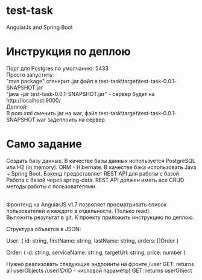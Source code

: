 
# test-task
AngularJs and Spring Boot<br>
# Инструкция по деплою
Порт для Postgres по умолчанию: 5433 \
Просто запустить: <br>
"mvn package" сгенерит .jar файл в test-task\target\test-task-0.0.1-SNAPSHOT.jar <br>
"java -jar test-task-0.0.1-SNAPSHOT.jar" - сервер будет на http://localhost:9000/ \
Деплой: <br>
В pom.xml сменить <packaging>jar</packaging> на war, файл test-task\target\test-task-0.0.1-SNAPSHOT.war задеплоить на сервер.

# Само задание
Создать базу данных. В качестве базы данных используется PostgreSQL или H2 (in memory). ORM - Hibernate. В качестве бэка использовать Java + Spring Boot. Бэкенд предоставляет REST API для работы с базой. Работа с базой через spring-data. REST API должен иметь все CRUD методы работы с пользователями.

<br>Фронтенд на AngularJS v1.7 позволяет просматривать список пользователей и каждого в отдельности. (Только read).
<br>Выложить результат в git. 
К проекту приложить инструкцию по деплою.

Структура объектов в JSON:

User: {
	id: string,
	firstName: string,
	lastName: string,
	orders: []Order
}

Order: {
	id: string,
	serviceName: string,
	targetUrl: string,
	price: number
}

Нужно реализовать следующие эндпоинты  на фронте
/user
	GET: returns all userObjects
/user/$ID ($ID - числовой параметр)
	GET: returns userObject
